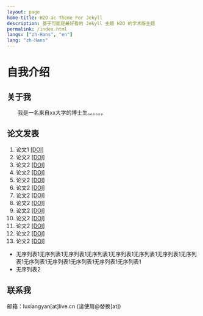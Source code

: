 ```yaml
---
layout: page
home-title: H2O-ac Theme For Jekyll
description: 基于可能是最好看的 Jekyll 主题 H2O 的学术版主题
permalink: /index.html
langs: ["zh-Hans", "en"]
lang: "zh-Hans"
---
```


# 自我介绍

## 关于我

&emsp;&emsp;我是一名来自xx大学的博士生。。。。。。

## 论文发表

1. 论文1 [[DOI]](https://doi.org)
2. 论文2 [[DOI]](https://doi.org)
3. 论文2 [[DOI]](https://doi.org)
4. 论文2 [[DOI]](https://doi.org)
5. 论文2 [[DOI]](https://doi.org)
6. 论文2 [[DOI]](https://doi.org)
7. 论文2 [[DOI]](https://doi.org)
8. 论文2 [[DOI]](https://doi.org)
9. 论文2 [[DOI]](https://doi.org)
10. 论文2 [[DOI]](https://doi.org)
11. 论文2 [[DOI]](https://doi.org)
12. 论文2 [[DOI]](https://doi.org)
13. 论文2 [[DOI]](https://doi.org)

- 无序列表1无序列表1无序列表1无序列表1无序列表1无序列表1无序列表1无序列表1无序列表1无序列表1无序列表1无序列表1无序列表1
- 无序列表2

## 联系我

邮箱：luxiangyan[at]live.cn (请使用@替换[at])
